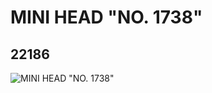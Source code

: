 # MINI HEAD "NO. 1738"
## 22186
![MINI HEAD "NO. 1738"](https://lc-www-live-s.legocdn.com/media/bricks/5/2/6121896.jpg)